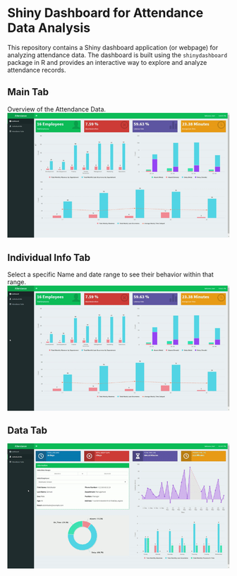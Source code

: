 # Shiny Dashboard for Attendance Data Analysis

This repository contains a Shiny dashboard application (or webpage) for analyzing attendance data. The dashboard is built using the `shinydashboard` package in R and provides an interactive way to explore and analyze attendance records.

## Main Tab
Overview of the Attendance Data.
![](gifs/TAB1.gif)

## Individual Info Tab
Select a specific Name and date range to see their behavior within that range.
![](gifs/TAB2.gif)

## Data Tab

![](gifs/TAB3.gif)
